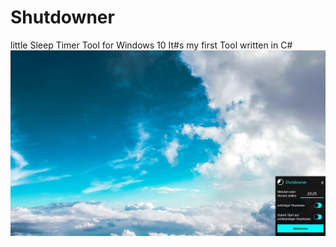 # Shutdowner
 little Sleep Timer Tool for Windows 10
 It#s my first Tool written in C#
![Screenshot](Image/SharedScreenshot.jpg)
